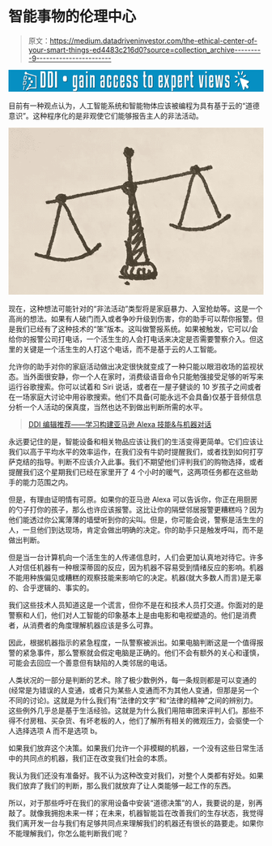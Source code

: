 # 智能事物的伦理中心

> 原文：<https://medium.datadriveninvestor.com/the-ethical-center-of-your-smart-things-ed4483c216d0?source=collection_archive---------9----------------------->

[![](img/b5b57b58027e7b0973a52b91c608a80d.png)](http://www.track.datadriveninvestor.com/1B9E)

目前有一种观点认为，人工智能系统和智能物体应该被编程为具有基于云的“道德意识”。这种程序化的是非观使它们能够报告主人的非法活动。

![](img/e1df0365e0fb04e9172ea7c1fa27fbac.png)

现在，这种想法可能针对的“非法活动”类型将是家庭暴力、入室抢劫等。这是一个高尚的想法。如果有人破门而入或者争吵升级到伤害，你的助手可以帮你报警。但是我们已经有了这种技术的“笨”版本。这叫做警报系统。如果被触发，它可以/会给你的报警公司打电话，一个活生生的人会打电话来决定是否需要警察介入。但这里的关键是一个活生生的人打这个电话，而不是基于云的人工智能。

允许你的助手对你的家庭活动做出决定很快就变成了一种只能以眼泪收场的监视状态。当外面很安静，你一个人在家时，消费级语音命令只能勉强接受足够的听写来运行谷歌搜索。你可以试着和 Siri 说话，或者在一屋子健谈的 10 岁孩子之间或者在一场家庭大讨论中用谷歌搜索。他们不具备(可能永远不会具备)仅基于音频信息分析一个人活动的保真度，当然也达不到做出判断所需的水平。

> [DDI 编辑推荐——学习构建亚马逊 Alexa 技能&与机器对话](http://go.datadriveninvestor.com/alexa1/matf)

永远要记住的是，智能设备和相关物品应该让我们的生活变得更简单。它们应该让我们以高于平均水平的效率运作，在我们没有牛奶时提醒我们，或者找到如何打亨萨克结的指导。判断不应该介入此事。我们不期望他们评判我们的购物选择，或者提醒我们这个星期我们已经在家里开了 4 个小时的暖气，这两项任务都在这些助手的能力范围之内。

但是，有理由证明情有可原。如果你的亚马逊 Alexa 可以告诉你，你正在用厨房的勺子打你的孩子，那么也许应该报警。这比让你的隔壁邻居报警更糟糕吗？因为他们能透过你公寓薄薄的墙壁听到你的尖叫。但是，你可能会说，警察是活生生的人，一旦他们到达现场，肯定会做出明确的决定。你的助手只是触发呼叫，而不是做出判断。

但是当一台计算机向一个活生生的人传递信息时，人们会更加认真地对待它。许多人对信任机器有一种根深蒂固的反应，因为机器不容易受到情绪反应的影响。机器不能用种族偏见或糟糕的观察技能来影响它的决定。机器(就大多数人而言)是无辜的、合乎逻辑的、事实的。

我们这些技术人员知道这是一个谎言，但你不是在和技术人员打交道。你面对的是警察和人们，他们对人工智能的印象基本上是由电影和电视塑造的。他们是消费者，从消费者的角度理解机器应该是多么可靠。

因此，根据机器指示的紧急程度，一队警察被派出。如果电脑判断这是一个值得报警的紧急事件，那么警察就会假定电脑是正确的。他们不会有额外的关心和谨慎，可能会去回应一个善意但有缺陷的人类邻居的电话。

人类状况的一部分是判断的艺术。除了极少数例外，每一条规则都是可以变通的(经常是为错误的人变通，或者只为某些人变通而不为其他人变通，但那是另一个不同的讨论)。这就是为什么我们有“法律的文字”和“法律的精神”之间的辨别力。这些例外几乎总是基于生活经验。这就是为什么我们用陪审团来评判人们。那些不得不付房租、买杂货、有坏老板的人，他们了解所有相关的微观压力，会驱使一个人选择选项 A 而不是选项 b。

如果我们放弃这个决策。如果我们允许一个非模糊的机器，一个没有这些日常生活中的共同点的机器，我们正在改变我们社会的本质。

我认为我们还没有准备好。我不认为这种改变对我们，对整个人类都有好处。如果我们放弃了我们的判断，那么我们就放弃了让人类能够一起工作的东西。

所以，对于那些呼吁在我们的家用设备中安装“道德决策”的人，我要说的是，别再敲了。就像我拥抱未来一样；在未来，机器智能旨在改善我们的生存状态，我觉得我们离开发一台与我们有足够共同点来理解我们的机器还有很长的路要走。如果你不能理解我们，你怎么能判断我们呢？